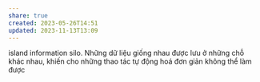 ```yaml
---
share: true
created: 2023-05-26T14:51
updated: 2023-11-13T13:09
---
```

island information silo. Những dữ liệu giống nhau được lưu ở những chỗ khác nhau, khiến cho những thao tác tự động hoá đơn giản không thể làm được
